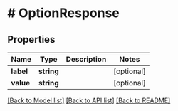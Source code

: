 # # OptionResponse

## Properties

Name | Type | Description | Notes
------------ | ------------- | ------------- | -------------
**label** | **string** |  | [optional]
**value** | **string** |  | [optional]

[[Back to Model list]](../../README.md#models) [[Back to API list]](../../README.md#endpoints) [[Back to README]](../../README.md)
